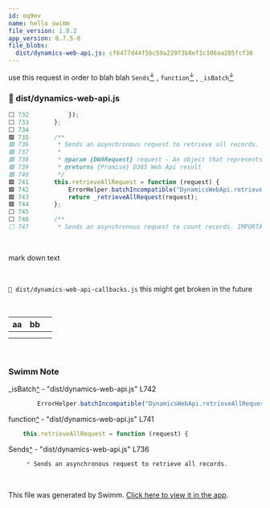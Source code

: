 ```yaml
---
id: oq9ev
name: hello swimm
file_version: 1.0.2
app_version: 0.7.5-0
file_blobs:
  dist/dynamics-web-api.js: cf6477d44f5bc59a229f3b8ef1c106aa205fcf36
---
```


use this request in order to blah blah `Sends`[<sup id="dCx2n">↓</sup>](#f-dCx2n) , `function`[<sup id="1gYzSw">↓</sup>](#f-1gYzSw) , `_isBatch`[<sup id="ZymQlN">↓</sup>](#f-ZymQlN)
<!-- NOTE-swimm-snippet: the lines below link your snippet to Swimm -->
### 📄 dist/dynamics-web-api.js
```javascript
⬜ 732    		});
⬜ 733    	};
⬜ 734    
🟩 735    	/**
🟩 736    	 * Sends an asynchronous request to retrieve all records.
🟩 737    	 *
🟩 738    	 * @param {DWARequest} request - An object that represents all possible options for a current request.
🟩 739    	 * @returns {Promise} D365 Web Api result
🟩 740    	 */
🟩 741    	this.retrieveAllRequest = function (request) {
🟩 742    		ErrorHelper.batchIncompatible("DynamicsWebApi.retrieveAllRequest", _isBatch);
🟩 743    		return _retrieveAllRequest(request);
🟩 744    	};
⬜ 745    
⬜ 746    	/**
⬜ 747    	 * Sends an asynchronous request to count records. IMPORTANT! The count value does not represent the total number of entities in the system. It is limited by the maximum number of entities that can be returned. Returns: Number
```

<br/>

mark down text

<br/>

`📄 dist/dynamics-web-api-callbacks.js` this might get broken in the future

<br/>

|aa|bb| |
|---|---|---|
|  |  | |
|  |  | |

<br/>

<!-- THIS IS AN AUTOGENERATED SECTION. DO NOT EDIT THIS SECTION DIRECTLY -->
### Swimm Note

<span id="f-ZymQlN">_isBatch</span>[^](#ZymQlN) - "dist/dynamics-web-api.js" L742
```javascript
		ErrorHelper.batchIncompatible("DynamicsWebApi.retrieveAllRequest", _isBatch);
```

<span id="f-1gYzSw">function</span>[^](#1gYzSw) - "dist/dynamics-web-api.js" L741
```javascript
	this.retrieveAllRequest = function (request) {
```

<span id="f-dCx2n">Sends</span>[^](#dCx2n) - "dist/dynamics-web-api.js" L736
```javascript
	 * Sends an asynchronous request to retrieve all records.
```

<br/>

This file was generated by Swimm. [Click here to view it in the app](https://app.swimm.io/repos/Z2l0aHViJTNBJTNBRHluYW1pY3NXZWJBcGklM0ElM0FlbGRhci1zaQ==/docs/oq9ev).